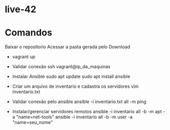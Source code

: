 # live-42

# Comandos

Baixar o repositorio
Acessar a pasta gerada pelo Download

- vagrant up

- Validar conexão
ssh vagrant@ip_da_maquinas

- Instalar Ansible
sudo apt update
sudo apt install ansible

- Criar um arquivo de inventario e cadastra os servidores
vim inventario.txt

- Validar conexão pelo ansible
ansible -i inventario.txt all -m ping

- Instalar/gerenciar servidores remotos
ansible -i inventario all -b -m apt -a "name=net-tools"
ansible -i inventario all -b -m user -a "name=seu_nome"
